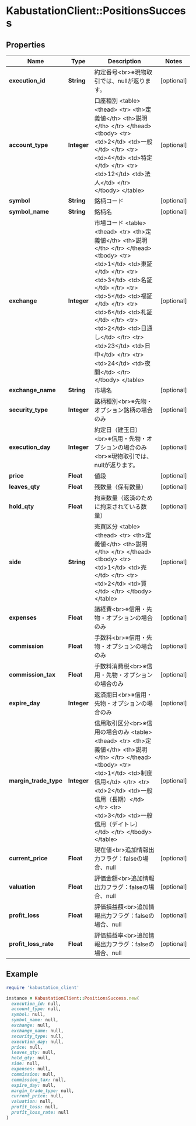 # KabustationClient::PositionsSuccess

## Properties

| Name | Type | Description | Notes |
| ---- | ---- | ----------- | ----- |
| **execution_id** | **String** | 約定番号&lt;br&gt;※現物取引では、nullが返ります。 | [optional] |
| **account_type** | **Integer** | 口座種別 &lt;table&gt;   &lt;thead&gt;       &lt;tr&gt;           &lt;th&gt;定義値&lt;/th&gt;           &lt;th&gt;説明&lt;/th&gt;       &lt;/tr&gt;   &lt;/thead&gt;   &lt;tbody&gt;       &lt;tr&gt;           &lt;td&gt;2&lt;/td&gt;           &lt;td&gt;一般&lt;/td&gt;       &lt;/tr&gt;       &lt;tr&gt;           &lt;td&gt;4&lt;/td&gt;           &lt;td&gt;特定&lt;/td&gt;       &lt;/tr&gt;       &lt;tr&gt;           &lt;td&gt;12&lt;/td&gt;           &lt;td&gt;法人&lt;/td&gt;       &lt;/tr&gt;   &lt;/tbody&gt; &lt;/table&gt; | [optional] |
| **symbol** | **String** | 銘柄コード | [optional] |
| **symbol_name** | **String** | 銘柄名 | [optional] |
| **exchange** | **Integer** | 市場コード &lt;table&gt;   &lt;thead&gt;       &lt;tr&gt;           &lt;th&gt;定義値&lt;/th&gt;           &lt;th&gt;説明&lt;/th&gt;       &lt;/tr&gt;   &lt;/thead&gt;   &lt;tbody&gt;       &lt;tr&gt;           &lt;td&gt;1&lt;/td&gt;           &lt;td&gt;東証&lt;/td&gt;       &lt;/tr&gt;       &lt;tr&gt;           &lt;td&gt;3&lt;/td&gt;           &lt;td&gt;名証&lt;/td&gt;       &lt;/tr&gt;       &lt;tr&gt;           &lt;td&gt;5&lt;/td&gt;           &lt;td&gt;福証&lt;/td&gt;       &lt;/tr&gt;       &lt;tr&gt;           &lt;td&gt;6&lt;/td&gt;           &lt;td&gt;札証&lt;/td&gt;       &lt;/tr&gt;       &lt;tr&gt;           &lt;td&gt;2&lt;/td&gt;           &lt;td&gt;日通し&lt;/td&gt;       &lt;/tr&gt;       &lt;tr&gt;           &lt;td&gt;23&lt;/td&gt;           &lt;td&gt;日中&lt;/td&gt;       &lt;/tr&gt;       &lt;tr&gt;           &lt;td&gt;24&lt;/td&gt;           &lt;td&gt;夜間&lt;/td&gt;       &lt;/tr&gt;   &lt;/tbody&gt; &lt;/table&gt; | [optional] |
| **exchange_name** | **String** | 市場名 | [optional] |
| **security_type** | **Integer** | 銘柄種別&lt;br&gt;※先物・オプション銘柄の場合のみ | [optional] |
| **execution_day** | **Integer** | 約定日（建玉日）&lt;br&gt;※信用・先物・オプションの場合のみ&lt;br&gt;※現物取引では、nullが返ります。 | [optional] |
| **price** | **Float** | 値段 | [optional] |
| **leaves_qty** | **Float** | 残数量（保有数量） | [optional] |
| **hold_qty** | **Float** | 拘束数量（返済のために拘束されている数量） | [optional] |
| **side** | **String** | 売買区分 &lt;table&gt;   &lt;thead&gt;       &lt;tr&gt;           &lt;th&gt;定義値&lt;/th&gt;           &lt;th&gt;説明&lt;/th&gt;       &lt;/tr&gt;   &lt;/thead&gt;   &lt;tbody&gt;       &lt;tr&gt;           &lt;td&gt;1&lt;/td&gt;           &lt;td&gt;売&lt;/td&gt;       &lt;/tr&gt;       &lt;tr&gt;           &lt;td&gt;2&lt;/td&gt;           &lt;td&gt;買&lt;/td&gt;       &lt;/tr&gt;   &lt;/tbody&gt; &lt;/table&gt; | [optional] |
| **expenses** | **Float** | 諸経費&lt;br&gt;※信用・先物・オプションの場合のみ | [optional] |
| **commission** | **Float** | 手数料&lt;br&gt;※信用・先物・オプションの場合のみ | [optional] |
| **commission_tax** | **Float** | 手数料消費税&lt;br&gt;※信用・先物・オプションの場合のみ | [optional] |
| **expire_day** | **Integer** | 返済期日&lt;br&gt;※信用・先物・オプションの場合のみ | [optional] |
| **margin_trade_type** | **Integer** | 信用取引区分&lt;br&gt;※信用の場合のみ &lt;table&gt;   &lt;thead&gt;       &lt;tr&gt;           &lt;th&gt;定義値&lt;/th&gt;           &lt;th&gt;説明&lt;/th&gt;       &lt;/tr&gt;   &lt;/thead&gt;   &lt;tbody&gt;       &lt;tr&gt;           &lt;td&gt;1&lt;/td&gt;           &lt;td&gt;制度信用&lt;/td&gt;       &lt;/tr&gt;       &lt;tr&gt;           &lt;td&gt;2&lt;/td&gt;           &lt;td&gt;一般信用（長期）&lt;/td&gt;       &lt;/tr&gt;       &lt;tr&gt;           &lt;td&gt;3&lt;/td&gt;           &lt;td&gt;一般信用（デイトレ）&lt;/td&gt;       &lt;/tr&gt;   &lt;/tbody&gt; &lt;/table&gt; | [optional] |
| **current_price** | **Float** | 現在値&lt;br&gt;追加情報出力フラグ：falseの場合、null | [optional] |
| **valuation** | **Float** | 評価金額&lt;br&gt;追加情報出力フラグ：falseの場合、null | [optional] |
| **profit_loss** | **Float** | 評価損益額&lt;br&gt;追加情報出力フラグ：falseの場合、null | [optional] |
| **profit_loss_rate** | **Float** | 評価損益率&lt;br&gt;追加情報出力フラグ：falseの場合、null | [optional] |

## Example

```ruby
require 'kabustation_client'

instance = KabustationClient::PositionsSuccess.new(
  execution_id: null,
  account_type: null,
  symbol: null,
  symbol_name: null,
  exchange: null,
  exchange_name: null,
  security_type: null,
  execution_day: null,
  price: null,
  leaves_qty: null,
  hold_qty: null,
  side: null,
  expenses: null,
  commission: null,
  commission_tax: null,
  expire_day: null,
  margin_trade_type: null,
  current_price: null,
  valuation: null,
  profit_loss: null,
  profit_loss_rate: null
)
```

